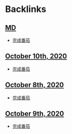 
# Backlinks
## [MD](<MD.md>)
- [完成番茄](<完成番茄.md>)

## [October 10th, 2020](<October 10th, 2020.md>)
- [完成番茄](<完成番茄.md>)

## [October 8th, 2020](<October 8th, 2020.md>)
- [完成番茄](<完成番茄.md>)

## [October 9th, 2020](<October 9th, 2020.md>)
- [完成番茄](<完成番茄.md>)

